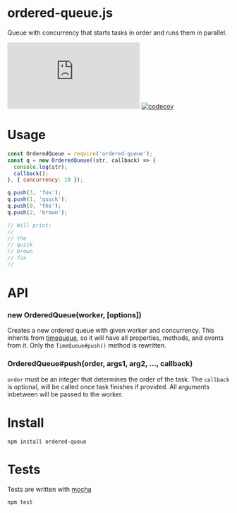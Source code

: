 # ordered-queue.js

Queue with concurrency that starts tasks in order and runs them in parallel.

![Depfu](https://img.shields.io/depfu/fent/ordered-queue.js)
[![codecov](https://codecov.io/gh/fent/ordered-queue.js/branch/master/graph/badge.svg)](https://codecov.io/gh/fent/ordered-queue.js)

# Usage

```js
const OrderedQueue = require('ordered-queue');
const q = new OrderedQueue((str, callback) => {
  console.log(str);
  callback();
}, { concurrency: 10 });

q.push(3, 'fox');
q.push(1, 'quick');
q.push(0, 'the');
q.push(2, 'brown');

// Will print:
//
// the
// quick
// brown
// fox
//
```


# API

### new OrderedQueue(worker, [options])

Creates a new ordered queue with given worker and concurrency. This inherits from [timequeue](https://github.com/fent/timequeue.js), so it will have all properties, methods, and events from it. Only the `TimeQueue#push()` method is rewritten.

### OrderedQueue#push(order, args1, arg2, ..., callback)

`order` must be an integer that determines the order of the task. The `callback` is optional, will be called once task finishes if provided. All arguments inbetween will be passed to the worker.


# Install

    npm install ordered-queue


# Tests
Tests are written with [mocha](https://mochajs.org)

```bash
npm test
```
